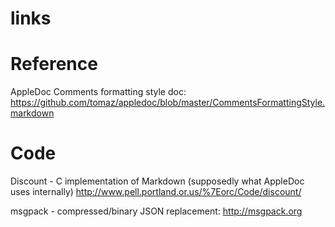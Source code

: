 links
=====

Reference
===

AppleDoc Comments formatting style doc:
https://github.com/tomaz/appledoc/blob/master/CommentsFormattingStyle.markdown


Code
===

Discount - C implementation of Markdown (supposedly what AppleDoc uses internally)
http://www.pell.portland.or.us/%7Eorc/Code/discount/

msgpack - compressed/binary JSON replacement: http://msgpack.org
